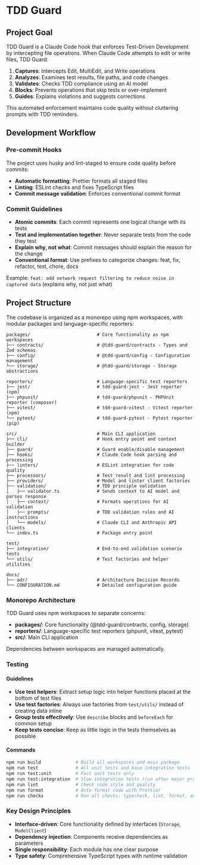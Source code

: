 # TDD Guard

## Project Goal

TDD Guard is a Claude Code hook that enforces Test-Driven Development by intercepting file operations.
When Claude Code attempts to edit or write files, TDD Guard:

1. **Captures**: Intercepts Edit, MultiEdit, and Write operations
2. **Analyzes**: Examines test results, file paths, and code changes
3. **Validates**: Checks TDD compliance using an AI model
4. **Blocks**: Prevents operations that skip tests or over-implement
5. **Guides**: Explains violations and suggests corrections

This automated enforcement maintains code quality without cluttering prompts with TDD reminders.

## Development Workflow

### Pre-commit Hooks

The project uses husky and lint-staged to ensure code quality before commits:

- **Automatic formatting**: Prettier formats all staged files
- **Linting**: ESLint checks and fixes TypeScript files
- **Commit message validation**: Enforces conventional commit format

### Commit Guidelines

- **Atomic commits**: Each commit represents one logical change with its tests
- **Test and implementation together**: Never separate tests from the code they test
- **Explain why, not what**: Commit messages should explain the reason for the change
- **Conventional format**: Use prefixes to categorize changes: feat, fix, refactor, test, chore, docs

Example: `feat: add network request filtering to reduce noise in captured data` (explains why, not just what)

## Project Structure

The codebase is organized as a monorepo using npm workspaces, with modular packages and language-specific reporters:

```
packages/                         # Core functionality as npm workspaces
├── contracts/                    # @tdd-guard/contracts - Types and Zod schemas
├── config/                       # @tdd-guard/config - Configuration management
└── storage/                      # @tdd-guard/storage - Storage abstractions

reporters/                        # Language-specific test reporters
├── jest/                         # tdd-guard-jest - Jest reporter (npm)
├── phpunit/                      # tdd-guard/phpunit - PHPUnit reporter (composer)
├── vitest/                       # tdd-guard-vitest - Vitest reporter (npm)
└── pytest/                       # tdd-guard-pytest - Pytest reporter (pip)

src/                              # Main CLI application
├── cli/                          # Hook entry point and context builder
├── guard/                        # Guard enable/disable management
├── hooks/                        # Claude Code hook parsing and processing
├── linters/                      # ESLint integration for code quality
├── processors/                   # Test result and lint processing
├── providers/                    # Model and linter client factories
├── validation/                   # TDD principle validation
│   ├── validator.ts              # Sends context to AI model and parses response
│   ├── context/                  # Formats operations for AI validation
│   ├── prompts/                  # TDD validation rules and AI instructions
│   └── models/                   # Claude CLI and Anthropic API clients
└── index.ts                      # Package entry point

test/
├── integration/                  # End-to-end validation scenario tests
└── utils/                        # Test factories and helper utilities

docs/
├── adr/                          # Architecture Decision Records
└── CONFIGURATION.md              # Detailed configuration guide
```

### Monorepo Architecture

TDD Guard uses npm workspaces to separate concerns:

- **packages/**: Core functionality (@tdd-guard/contracts, config, storage)
- **reporters/**: Language-specific test reporters (phpunit, vitest, pytest)
- **src/**: Main CLI application

Dependencies between workspaces are managed automatically.

### Testing

#### Guidelines

- **Use test helpers**: Extract setup logic into helper functions placed at the bottom of test files
- **Use test factories**: Always use factories from `test/utils/` instead of creating data inline
- **Group tests effectively**: Use `describe` blocks and `beforeEach` for common setup
- **Keep tests concise**: Keep as little logic in the tests themselves as possible

#### Commands

```bash
npm run build             # Build all workspaces and main package
npm run test              # All unit tests and base integration tests
npm run test:unit         # Fast unit tests only
npm run test:integration  # Slow integration tests (run after major prompt changes)
npm run lint              # Check code style and quality
npm run format            # Auto-format code with Prettier
npm run checks            # Run all checks: typecheck, lint, format, and test
```

### Key Design Principles

- **Interface-driven**: Core functionality defined by interfaces (`Storage`, `ModelClient`)
- **Dependency injection**: Components receive dependencies as parameters
- **Single responsibility**: Each module has one clear purpose
- **Type safety**: Comprehensive TypeScript types with runtime validation
